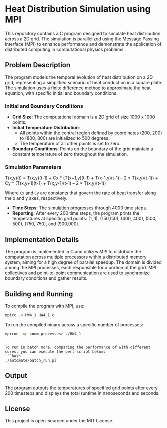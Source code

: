 # Heat Distribution Simulation using MPI

This repository contains a C program designed to simulate heat distribution across a 2D grid. The simulation is parallelized using the Message Passing Interface (MPI) to enhance performance and demonstrate the application of distributed computing in computational physics problems.

## Problem Description

The program models the temporal evolution of heat distribution on a 2D grid, representing a simplified scenario of heat conduction in a square plate. The simulation uses a finite difference method to approximate the heat equation, with specific initial and boundary conditions.

### Initial and Boundary Conditions

- **Grid Size**: The computational domain is a 2D grid of size 1000 x 1000 points.
- **Initial Temperature Distribution**: 
  - All points within the central region defined by coordinates (200, 200) to (800, 800) are initialized to 500 degrees.
  - The temperature of all other points is set to zero.
- **Boundary Conditions**: Points on the boundary of the grid maintain a constant temperature of zero throughout the simulation.

### Simulation Parameters

T(x,y)(t) = T(x,y)(t-1) + Cx * (T(x+1,y)(t-1) + T(x-1,y)(t-1) – 2 * T(x,y)(t-1)) 
                      + Cy * (T(x,y+1)(t-1) + T(x,y-1)(t-1) – 2 * T(x,y)(t-1))



Where `Cx` and `Cy` are constants that govern the rate of heat transfer along the x and y axes, respectively.

- **Time Steps**: The simulation progresses through 4000 time steps.
- **Reporting**: After every 200 time steps, the program prints the temperatures at specific grid points: (1, 1), (150,150), (400, 400), (500, 500), (750, 750), and (900,900).

## Implementation Details

The program is implemented in C and utilizes MPI to distribute the computation across multiple processors within a distributed memory system, aiming for a high degree of parallel speedup. The domain is divided among the MPI processes, each responsible for a portion of the grid. MPI collectives and point-to-point communication are used to synchronize boundary conditions and gather results.

## Building and Running

To compile the program with MPI, use:

```bash
mpicc -o HW4_1 HW4_1.c
```

To run the compiled binary across a specific number of processes:

```bash
mpirun -np <num_processes> ./HW4_1
```
```

To run in batch more, comparing the performance of with different cores, you can execute the perl script below:
```bash
./automate/batch_run.pl
```

## Output
The program outputs the temperatures of specified grid points after every 200 timesteps and displays the total runtime in nanoseconds and seconds.

## License
This project is open-sourced under the MIT License.
